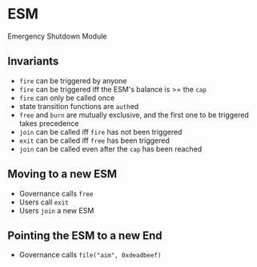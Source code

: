 # ESM

Emergency Shutdown Module

## Invariants

* `fire` can be triggered by anyone
* `fire` can be triggered iff the ESM's balance is >= the `cap`
* `fire` can only be called once
* state transition functions are `auth`ed
* `free` and `burn` are mutually exclusive, and the first one to be triggered
  takes precedence
* `join` can be called iff `fire` has not been triggered
* `exit` can be called iff `free` has been triggered
* `join` can be called even after the `cap` has been reached

## Moving to a new ESM

* Governance calls `free`
* Users call `exit`
* Users `join` a new ESM

## Pointing the ESM to a new End

* Governance calls `file("aim", 0xdeadbeef)`
